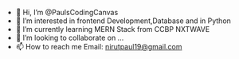 - 👋 Hi, I’m @PaulsCodingCanvas
- 👀 I’m interested in frontend Development,Database and in Python
- 🌱 I’m currently learning MERN Stack from CCBP NXTWAVE
- 💞️ I’m looking to collaborate on ...
- 📫 How to reach me Email: nirutpaul19@gmail.com

<!---
PaulsCodingCanvas/PaulsCodingCanvas is a ✨ special ✨ repository because its `README.md` (this file) appears on your GitHub profile.
You can click the Preview link to take a look at your changes.
--->
